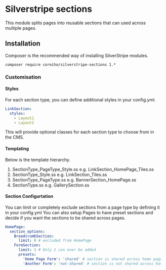 # Silverstripe sections
This module splits pages into reusable sections that can used across multiple pages.

## Installation
Composer is the recommended way of installing SilverStripe modules.
```
composer require coreiho/silverstripe-sections 1.*
```

### Customisation
#### Styles
For each section type, you can define additional styles in your config.yml.
``` yml
LinkSection:
  styles:
    - Layout1
    - Layout2
```
This will provide optional classes for each section type to choose from in the CMS.

#### Templating
Below is the template hierarchy.

1. SectionType_PageType_Style.ss e.g. LinkSection_HomePage_Tiles.ss
2. SectionType_Style.ss  e.g. LinkSection_Tiles.ss
3. SectionType_PageType.ss e.g. BannerSection_HomePage.ss
4. SectionType.ss e.g. GallerySection.ss

#### Section Configurtation
You can limit or completely exclude sections from a page type by defining it in your config.yml
You can also setup Pages to have preset sections and decide if you want the sections to be shared across pages.
``` yml
HomePage:
  section_options:
    BreadcrumbSection:
      limit: 0 # excluded from HomePage
    FormSection:
      limit: 1 # Only 1 can ever be added
      presets:
        'Home Page Form': 'shared' # section is shared across home pages
        'Another Form': 'not-shared' # section is not shared across home pages
```
